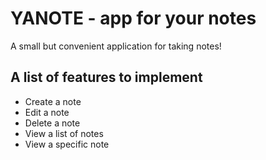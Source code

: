 # YANOTE - app for your notes
A small but convenient application for taking notes!

## A list of features to implement
- Create a note
- Edit a note
- Delete a note
- View a list of notes
- View a specific note 